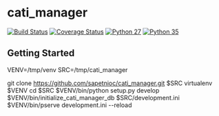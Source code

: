 cati_manager
============
[![Build Status](https://travis-ci.org/sapetnioc/cati_manager.svg?branch=master)](https://travis-ci.org/sapetnioc/cati_manager)
[![Coverage Status](https://coveralls.io/repos/github/sapetnioc/cati_manager/badge.svg)](https://coveralls.io/github/sapetnioc/cati_manager?branch=master)
[![Python 27](https://img.shields.io/badge/python-2.7-blue.svg)](https://travis-ci.org/sapetnioc/cati_manager)
[![Python 35](https://img.shields.io/badge/python-3.5-blue.svg)](https://travis-ci.org/sapetnioc/cati_manager)


Getting Started
---------------

VENV=/tmp/venv
SRC=/tmp/cati_manager

git clone https://github.com/sapetnioc/cati_manager.git $SRC
virtualenv $VENV
cd $SRC
$VENV/bin/python setup.py develop
$VENV/bin/initialize_cati_manager_db $SRC/development.ini
$VENV/bin/pserve development.ini --reload


